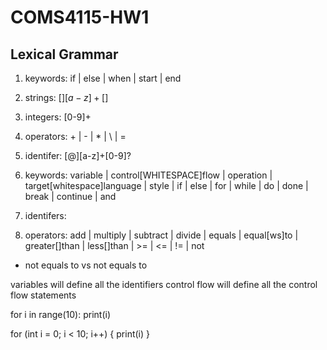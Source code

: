 # COMS4115-HW1

## Lexical Grammar
1. keywords: if | else | when | start | end
2. strings: [$][a-z]+[$]
3. integers: [0-9]+
4. operators: + | - | * | \ | = 
5. identifer: [@][a-z]+[0-9]?

1. keywords: variable | control[WHITESPACE]flow | operation | target[whitespace]language | style | if | else | for | while | do | done | break | continue | and
2. identifers:  
3. operators: add | multiply | subtract | divide | equals | equal[ws]to | greater[]than | less[]than | >= | <= | != | not
- not equals to vs not equals to



variables will define all the identifiers
control flow will define all the control flow statements

for i in range(10):
print(i)

for (int i = 0; i < 10; i++) {
  print(i)
}
